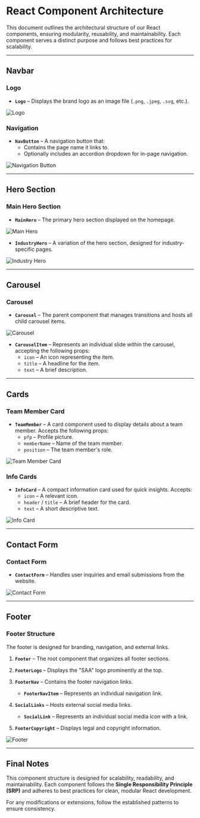 # **React Component Architecture**

This document outlines the architectural structure of our React components, ensuring modularity, reusability, and maintainability. Each component serves a distinct purpose and follows best practices for scalability.  

---

## **Navbar**  

### **Logo**  
- **`Logo`** – Displays the brand logo as an image file (`.png`, `.jpeg`, `.svg`, etc.).  

![Logo](assets/logo.png)  

### **Navigation**  
- **`NavButton`** – A navigation button that:
  - Contains the page name it links to.  
  - Optionally includes an accordion dropdown for in-page navigation.  

![Navigation Button](assets/navigation-button.png)  

---

## **Hero Section**  

### **Main Hero Section**  
- **`MainHero`** – The primary hero section displayed on the homepage.  

![Main Hero](assets/main-hero.png)  

- **`IndustryHero`** – A variation of the hero section, designed for industry-specific pages.  

![Industry Hero](assets/industry-hero.png)  

---

## **Carousel**  

### **Carousel**  
- **`Carousel`** – The parent component that manages transitions and hosts all child carousel items.  

![Carousel](assets/carousel.png)  

- **`CarouselItem`** – Represents an individual slide within the carousel, accepting the following props:  
  - `icon` – An icon representing the item.  
  - `title` – A headline for the item.  
  - `text` – A brief description.  

---

## **Cards**  

### **Team Member Card**  
- **`TeamMember`** – A card component used to display details about a team member. Accepts the following props:  
  - `pfp` – Profile picture.  
  - `memberName` – Name of the team member.  
  - `position` – The team member's role.  

![Team Member Card](assets/team-member.png)  

### **Info Cards**  
- **`InfoCard`** – A compact information card used for quick insights. Accepts:  
  - `icon` – A relevant icon.  
  - `header` / `title` – A brief header for the card.  
  - `text` – A short descriptive text.  

![Info Card](assets/accounting.png)  

---

## **Contact Form**  

### **Contact Form**  
- **`ContactForm`** – Handles user inquiries and email submissions from the website.  

![Contact Form](assets/contacts-form.png)  

---

## **Footer**  

### **Footer Structure**  
The footer is designed for branding, navigation, and external links.  

1. **`Footer`** – The root component that organizes all footer sections.  

2. **`FooterLogo`** – Displays the "SAA" logo prominently at the top.  

3. **`FooterNav`** – Contains the footer navigation links.  
   - **`FooterNavItem`** – Represents an individual navigation link.  

4. **`SocialLinks`** – Hosts external social media links.  
   - **`SocialLink`** – Represents an individual social media icon with a link.  

5. **`FooterCopyright`** – Displays legal and copyright information.  

![Footer](assets/footer.png)  

---

## **Final Notes**  
This component structure is designed for scalability, readability, and maintainability. Each component follows the **Single Responsibility Principle (SRP)** and adheres to best practices for clean, modular React development.  

For any modifications or extensions, follow the established patterns to ensure consistency.